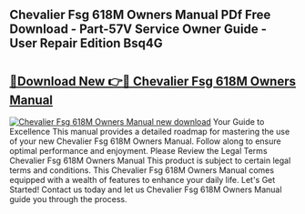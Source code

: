 ## Chevalier Fsg 618M Owners Manual PDf Free Download - Part-57V Service Owner Guide - User Repair Edition Bsq4G

# <h2><a href="http://bc28502.oget.top/?id=Chevalier+Fsg+618M+Owners+Manual">🔗Download New 👉🔴 Chevalier Fsg 618M Owners Manual</a></h2>

[![Chevalier Fsg 618M Owners Manual new download](https://i.imgur.com/5g1atiW.png)](http://bc28502.oget.top/?id=Chevalier+Fsg+618M+Owners+Manual)
Your Guide to Excellence This manual provides a detailed roadmap for mastering the use of your new Chevalier Fsg 618M Owners Manual. Follow along to ensure optimal performance and enjoyment. Please Review the Legal Terms Chevalier Fsg 618M Owners Manual This product is subject to certain legal terms and conditions. This Chevalier Fsg 618M Owners Manual comes equipped with a wealth of features to enhance your daily life. Let's Get Started! Contact us today and let us Chevalier Fsg 618M Owners Manual guide you through the process.
